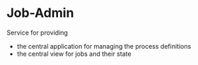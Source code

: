 # Job-Admin

Service for providing 
- the central application for managing the process definitions
- the central view for jobs and their state
